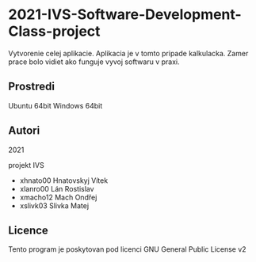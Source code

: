 # 2021-IVS-Software-Development-Class-project
Vytvorenie celej aplikacie. Aplikacia je v tomto pripade kalkulacka. Zamer prace bolo vidiet ako funguje vyvoj softwaru v praxi.

Prostredi
---------

Ubuntu 64bit
Windows 64bit

Autori
------

2021

projekt IVS
- xhnato00 Hnatovskyj Vítek
- xlanro00 Lán Rostislav
- xmacho12 Mach Ondřej
- xslivk03 Slivka Matej

Licence
-------

Tento program je poskytovan pod licenci GNU General Public License v2
